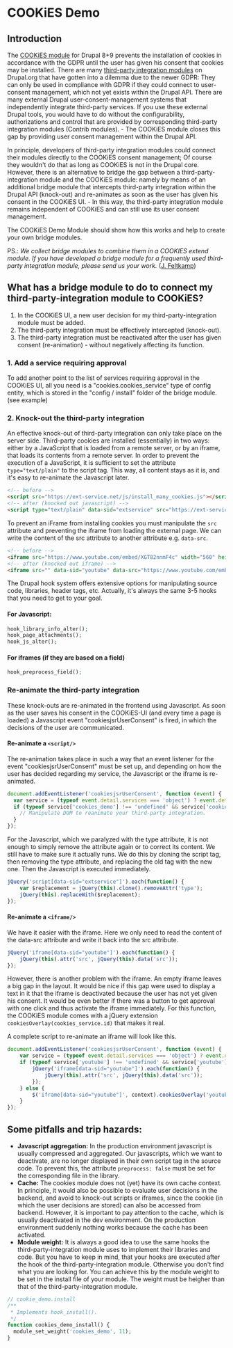 # COOKiES Demo

## Introduction
The [COOKiES module][cookies_module] for Drupal 8+9 prevents the installation of cookies in accordance with the GDPR until the user has given his consent that cookies may be installed. There are many [third-party integration modules][third-party-int-mods] on Drupal.org that have gotten into a dilemma due to the newer GDPR: They can only be used in compliance with GDPR if they could connect to user-consent management, which not yet exists within the Drupal API. There are many external Drupal user-consent-management systems that independently integrate third-party services. If you use these external Drupal tools, you would have to do without the configurability, authorizations and control that are provided by corresponding third-party integration modules (Contrib modules). - The COOKiES module closes this gap by providing user consent management within the Drupal API.

In principle, developers of third-party integration modules could connect their modules directly to the COOKiES consent management; Of course they wouldn't do that as long as COOKiES is not in the Drupal core. However, there is an alternative to bridge the gap between a third-party-integration module and the COOKiES module: namely by means of an additional bridge module that intercepts third-party integration within the Drupal API (knock-out) and re-animates as soon as the user has given his consent in the COOKiES UI. - In this way, the third-party integration module remains independent of COOKiES and can still use its user consent management.

The COOKiES Demo Module should show how this works and help to create your own bridge modules.

PS.: _We collect bridge modules to combine them in a COOKIES extend module. If you have developed a bridge module for a frequently used third-party integration module, please send us your work._ ([J. Feltkamp][jfeltkamp])

## What has a bridge module to do to connect my third-party-integration module to COOKiES?

1. In the COOKiES UI, a new user decision for my third-party-integration module must be added.
2. The third-party integration must be effectively intercepted (knock-out).
3. The third-party integration must be reactivated after the user has given consent (re-animation) - without negatively affecting its function.

### 1. Add a service requiring approval
To add another point to the list of services requiring approval in the COOKiES UI, all you need is a "cookies.cookies_service" type of config entity, which is stored in the "config / install" folder of the bridge module. (see example)

### 2. Knock-out the third-party integration
An effective knock-out of third-party integration can only take place on the server side. Third-party cookies are installed (essentially) in two ways: either by a JavaScript that is loaded from a remote server, or by an iframe, that loads its contents from a remote server.
In order to prevent the execution of a JavaScript, it is sufficient to set the attribute ```type="text/plain"``` to the script tag. This way, all content stays as it is, and it's easy to re-animate the Javascript later.

`````html
<!-- before -->
<script src="https://ext-service.net/js/install_many_cookies.js"></script>
<!-- after (knocked out javascript) -->
<script type="text/plain" data-sid="extservice" src="https://ext-service.net/js/install_many_cookies.js" ></script>
`````

To prevent an iFrame from installing cookies you must manipulate the ```src``` attribute and preventing the iframe from loading the external page. We can write the content of the src attribute to another attribute e.g. ```data-src```.

`````html
<!-- before -->
<iframe src="https://www.youtube.com/embed/XGT82nnmF4c" width="560" height="315"></iframe>
<!-- after (knocked out iframe) -->
<iframe src="" data-sid="youtube" data-src="https://www.youtube.com/embed/XGT82nnmF4c" width="560" height="315"></iframe>
`````

The Drupal hook system offers extensive options for manipulating source code, libraries, header tags, etc. Actually, it's always the same 3-5 hooks that you need to get to your goal.

#### For Javascript:
```php
hook_library_info_alter();
hook_page_attachments();
hook_js_alter();
```

#### For iframes (if they are based on a field)
```php
hook_preprocess_field();
```

### Re-animate the third-party integration
These knock-outs are re-animated in the frontend using Javascript. As soon as the user saves his consent in the COOKiES-UI (and every time a page is loaded) a Javascript event "cookiesjsrUserConsent" is fired, in which the decisions of the user are communicated.

#### Re-animate a ```<script/>```
The re-animation takes place in such a way that an event listener for the event "cookiesjsrUserConsent" must be set up, and depending on how the user has decided regarding my service, the Javascript or the iframe is re-animated.

````js
document.addEventListener('cookiesjsrUserConsent', function (event) {
  var service = (typeof event.detail.services === 'object') ? event.detail.services : {};
  if (typeof service['cookies_demo'] !== 'undefined' && service['cookies_demo']) {
    // Manipulate DOM to reanimate your third-party integration.
  }
});
````

For the Javascript, which we paralyzed with the type attribute, it is not enough to simply remove the attribute again or to correct its content. We still have to make sure it actually runs. We do this by cloning the script tag, then removing the type attribute, and replacing the old tag with the new one. Then the Javascript is executed immediately.

````js
jQuery('script[data-sid="extservice"]').each(function() {
    var $replacement = jQuery(this).clone().removeAttr('type');
    jQuery(this).replaceWith($replacement);
});
````

#### Re-animate a ```<iframe/>```
We have it easier with the iframe. Here we only need to read the content of the data-src attribute and write it back into the src attribute.

```js
jQuery('iframe[data-sid="youtube"]').each(function() {
    jQuery(this).attr('src', jQuery(this).data('src'));
});
```

However, there is another problem with the iframe. An empty iframe leaves a big gap in the layout. It would be nice if this gap were used to display a text in it that the iframe is deactivated because the user has not yet given his consent. It would be even better if there was a button to get approval with one click and thus activate the iframe immediately. For this function, the COOKiES module comes with a jQuery extension ```cookiesOverlay(cookies_service.id)``` that makes it real.

A complete script to re-animate an iframe will look like this.

```js
document.addEventListener('cookiesjsrUserConsent', function (event) {
    var service = (typeof event.detail.services === 'object') ? event.detail.services : {};
    if (typeof service['youtube'] !== 'undefined' && service['youtube']) {
        jQuery('iframe[data-sid="youtube"]').each(function() {
            jQuery(this).attr('src', jQuery(this).data('src'));
        });
    } else {
        $('iframe[data-sid="youtube"]', context).cookiesOverlay('youtube');
    }
});
```

## Some pitfalls and trip hazards:
* **Javascript aggregation:** In the production environment javascript is usually compressed and aggregated. Our javascripts, which we want to deactivate, are no longer displayed in their own script tag in the source code. To prevent this, the attribute ```preprocess: false``` must be set  for the corresponding file in the library.
* **Cache:** The cookies module does not (yet) have its own cache context. In principle, it would also be possible to evaluate user decisions in the backend, and avoid to knock-out scripts or iframes, since the cookie (in which the user decisions are stored) can also be accessed from backend. However, it is important to pay attention to the cache, which is usually deactivated in the dev environment. On the production environment suddenly nothing works because the cache has been activated.
* **Module weight:** It is always a good idea to use the same hooks the third-party-integration module uses to implement their libraries and code. But you have to keep in mind, that your hooks are executed after the hook of the third-party-integration module. Otherwise you don't find what you are looking for. You can achieve this by the module weight to be set in the install file of your module. The weight must be heigher than that of the third-party-integration module.

```php
// cookie_demo.install
/**
 * Implements hook_install().
 */
function cookies_demo_install() {
  module_set_weight('cookies_demo', 11);
}
```
[jfeltkamp]: https://www.drupal.org/user/2471686
[cookies_module]: https://www.drupal.org/project/cookies
[third-party-int-mods]: https://www.drupal.org/project/project_module?f%5B2%5D=im_vid_3%3A52